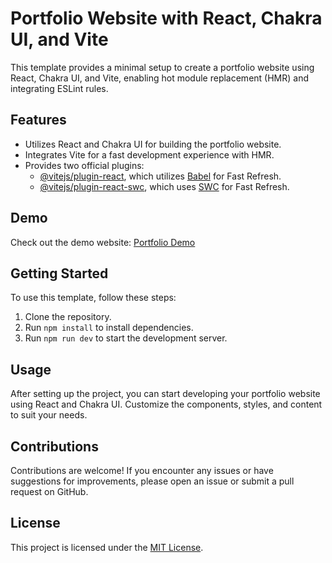 # Portfolio Website with React, Chakra UI, and Vite

This template provides a minimal setup to create a portfolio website using React, Chakra UI, and Vite, enabling hot module replacement (HMR) and integrating ESLint rules.

## Features

- Utilizes React and Chakra UI for building the portfolio website.
- Integrates Vite for a fast development experience with HMR.
- Provides two official plugins:
  - [@vitejs/plugin-react](https://github.com/vitejs/vite-plugin-react/blob/main/packages/plugin-react/README.md), which utilizes [Babel](https://babeljs.io/) for Fast Refresh.
  - [@vitejs/plugin-react-swc](https://github.com/vitejs/vite-plugin-react-swc), which uses [SWC](https://swc.rs/) for Fast Refresh.

## Demo

Check out the demo website: [Portfolio Demo](https://joanshameti.netlify.app/)

## Getting Started

To use this template, follow these steps:

1. Clone the repository.
2. Run `npm install` to install dependencies.
3. Run `npm run dev` to start the development server.

## Usage

After setting up the project, you can start developing your portfolio website using React and Chakra UI. Customize the components, styles, and content to suit your needs.

## Contributions

Contributions are welcome! If you encounter any issues or have suggestions for improvements, please open an issue or submit a pull request on GitHub.

## License

This project is licensed under the [MIT License](LICENSE).
